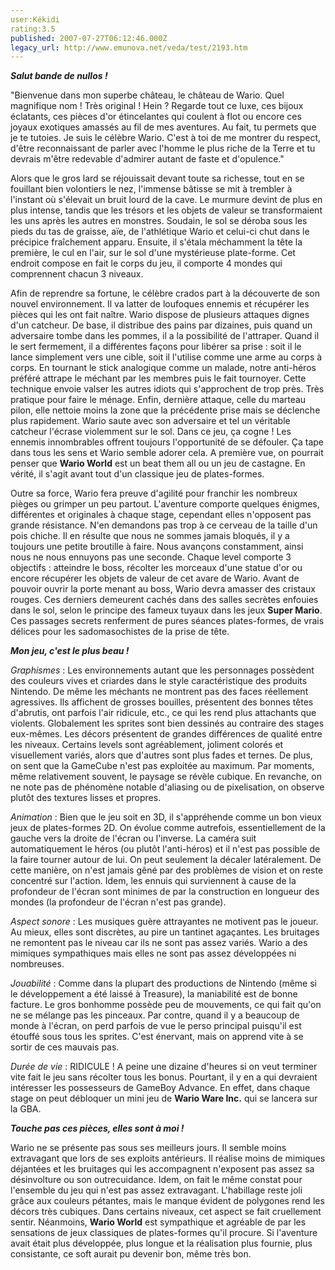 ```yaml
---
user:Kékidi
rating:3.5
published: 2007-07-27T06:12:46.000Z
legacy_url: http://www.emunova.net/veda/test/2193.htm
---
```

_**Salut bande de nullos !**_  

  

"Bienvenue dans mon superbe château, le château de Wario. Quel magnifique nom ! Très original ! Hein ? Regarde tout ce luxe, ces bijoux éclatants, ces pièces d'or étincelantes qui coulent à flot ou encore ces joyaux exotiques amassés au fil de mes aventures. Au fait, tu permets que je te tutoies. Je suis le célèbre Wario. C'est à toi de me montrer du respect, d'être reconnaissant de parler avec l'homme le plus riche de la Terre et tu devrais m'être redevable d'admirer autant de faste et d'opulence."  

  

Alors que le gros lard se réjouissait devant toute sa richesse, tout en se fouillant bien volontiers le nez, l'immense bâtisse se mit à trembler à l'instant où s'élevait un bruit lourd de la cave. Le murmure devint de plus en plus intense, tandis que les trésors et les objets de valeur se transformaient les uns après les autres en monstres. Soudain, le sol se déroba sous les pieds du tas de graisse, aïe, de l'athlétique Wario et celui-ci chut dans le précipice fraîchement apparu. Ensuite, il s'étala méchamment la tête la première, le cul en l'air, sur le sol d'une mystérieuse plate-forme. Cet endroit compose en fait le corps du jeu, il comporte 4 mondes qui comprennent chacun 3 niveaux.  

  

Afin de reprendre sa fortune, le célèbre crados part à la découverte de son nouvel environnement. Il va latter de loufoques ennemis et récupérer les pièces qui les ont fait naître. Wario dispose de plusieurs attaques dignes d'un catcheur. De base, il distribue des pains par dizaines, puis quand un adversaire tombe dans les pommes, il a la possibilité de l'attraper. Quand il le sert fermement, il a différentes façons pour libérer sa prise : soit il le lance simplement vers une cible, soit il l'utilise comme une arme au corps à corps. En tournant le stick analogique comme un malade, notre anti-héros préféré attrape le méchant par les membres puis le fait tournoyer. Cette technique envoie valser les autres idiots qui s'approchent de trop près. Très pratique pour faire le ménage. Enfin, dernière attaque, celle du marteau pilon, elle nettoie moins la zone que la précédente prise mais se déclenche plus rapidement. Wario saute avec son adversaire et tel un véritable catcheur l'écrase violemment sur le sol. Dans ce jeu, ça cogne ! Les ennemis innombrables offrent toujours l'opportunité de se défouler. Ça tape dans tous les sens et Wario semble adorer cela. A première vue, on pourrait penser que **Wario World** est un beat them all ou un jeu de castagne. En vérité, il s'agit avant tout d'un classique jeu de plates-formes.  

  

Outre sa force, Wario fera preuve d'agilité pour franchir les nombreux pièges ou grimper un peu partout. L'aventure comporte quelques énigmes, différentes et originales à chaque stage, cependant elles n'opposent pas grande résistance. N'en demandons pas trop à ce cerveau de la taille d'un pois chiche. Il en résulte que nous ne sommes jamais bloqués, il y a toujours une petite broutille à faire. Nous avançons constamment, ainsi nous ne nous ennuyons pas une seconde. Chaque level comporte 3 objectifs : atteindre le boss, récolter les morceaux d'une statue d'or ou encore récupérer les objets de valeur de cet avare de Wario. Avant de pouvoir ouvrir la porte menant au boss, Wario devra amasser des cristaux rouges. Ces derniers demeurent cachés dans des salles secrètes enfouies dans le sol, selon le principe des fameux tuyaux dans les jeux **Super Mario**. Ces passages secrets renferment de pures séances plates-formes, de vrais délices pour les sadomasochistes de la prise de tête.  

  

_**Mon jeu, c'est le plus beau !**_  

  

_Graphismes_ : Les environnements autant que les personnages possèdent des couleurs vives et criardes dans le style caractéristique des produits Nintendo. De même les méchants ne montrent pas des faces réellement agressives. Ils affichent de grosses bouilles, présentent des bonnes têtes d'abrutis, ont parfois l'air ridicule, etc., ce qui les rend plus attachants que violents. Globalement les sprites sont bien dessinés au contraire des stages eux-mêmes. Les décors présentent de grandes différences de qualité entre les niveaux. Certains levels sont agréablement, joliment colorés et visuellement variés, alors que d'autres sont plus fades et ternes. De plus, on sent que la GameCube n'est pas exploitée au maximum. Par moments, même relativement souvent, le paysage se révèle cubique. En revanche, on ne note pas de phénomène notable d'aliasing ou de pixelisation, on observe plutôt des textures lisses et propres.  

  

_Animation_ : Bien que le jeu soit en 3D, il s'appréhende comme un bon vieux jeux de plates-formes 2D. On évolue comme autrefois, essentiellement de la gauche vers la droite de l'écran ou l'inverse. La caméra suit automatiquement le héros (ou plutôt l'anti-héros) et il n'est pas possible de la faire tourner autour de lui. On peut seulement la décaler latéralement. De cette manière, on n'est jamais gêné par des problèmes de vision et on reste concentré sur l'action. Idem, les ennuis qui surviennent à cause de la profondeur de l'écran sont minimes de par la construction en longueur des mondes (la profondeur de l'écran n'est pas grande).  

  

_Aspect sonore_ : Les musiques guère attrayantes ne motivent pas le joueur. Au mieux, elles sont discrètes, au pire un tantinet agaçantes. Les bruitages ne remontent pas le niveau car ils ne sont pas assez variés. Wario a des mimiques sympathiques mais elles ne sont pas assez développées ni nombreuses.  

  

_Jouabilité_ : Comme dans la plupart des productions de Nintendo (même si le développement a été laissé à Treasure), la maniabilité est de bonne facture. Le gros bonhomme possède peu de mouvements, ce qui fait qu'on ne se mélange pas les pinceaux. Par contre, quand il y a beaucoup de monde à l'écran, on perd parfois de vue le perso principal puisqu'il est étouffé sous tous les sprites. C'est énervant, mais on apprend vite à se sortir de ces mauvais pas.  

  

_Durée de vie_ : RIDICULE ! A peine une dizaine d'heures si on veut terminer vite fait le jeu sans récolter tous les bonus. Pourtant, il y en a qui devraient intéresser les possesseurs de GameBoy Advance. En effet, dans chaque stage on peut débloquer un mini jeu de **Wario Ware Inc.** qui se lancera sur la GBA.  

  

_**Touche pas ces pièces, elles sont à moi !**_  

  

Wario ne se présente pas sous ses meilleurs jours. Il semble moins extravagant que lors de ses exploits antérieurs. Il réalise moins de mimiques déjantées et les bruitages qui les accompagnent n'exposent pas assez sa désinvolture ou son outrecuidance. Idem, on fait le même constat pour l'ensemble du jeu qui n'est pas assez extravagant. L'habillage reste joli grâce aux couleurs pétantes, mais le manque évident de polygones rend les décors très cubiques. Dans certains niveaux, cet aspect se fait cruellement sentir. Néanmoins, **Wario World** est sympathique et agréable de par les sensations de jeux classiques de plates-formes qu'il procure. Si l'aventure avait était plus développée, plus longue et la réalisation plus fournie, plus consistante, ce soft aurait pu devenir bon, même très bon.